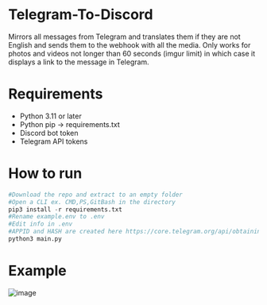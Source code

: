 # Telegram-To-Discord
Mirrors all messages from Telegram and translates them if they are not English and sends them to the webhook with all the media. Only works for photos and videos not longer than 60 seconds (imgur limit) in which case it displays a link to the message in Telegram.

# Requirements

- Python 3.11 or later
- Python pip -> requirements.txt
- Discord bot token
- Telegram API tokens

# How to run
```py
#Download the repo and extract to an empty folder
#Open a CLI ex. CMD,PS,GitBash in the directory
pip3 install -r requirements.txt
#Rename example.env to .env
#Edit info in .env
#APPID and HASH are created here https://core.telegram.org/api/obtaining_api_id
python3 main.py
```
# Example
![image](https://user-images.githubusercontent.com/38784343/186721485-0c1b2393-448a-484d-9ed3-44a30d0d4a8a.png)
